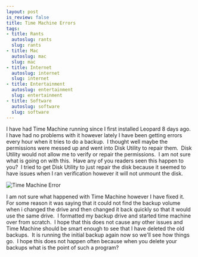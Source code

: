 ```yaml
--- 
layout: post
is_review: false
title: Time Machine Errors
tags: 
- title: Rants
  autoslug: rants
  slug: rants
- title: Mac
  autoslug: mac
  slug: mac
- title: Internet
  autoslug: internet
  slug: internet
- title: Entertainment
  autoslug: entertainment
  slug: entertainment
- title: Software
  autoslug: software
  slug: software
---
```


I have had Time Machine running since I first installed Leopard 8 days ago.  I have had no problems with it however lately I have been getting errors every hour when it tries to do a backup.  I thought well maybe the permissions were messed up and went into Disk Utility to repair them.  Disk Utility would not allow me to verify or repair the permissions.  I am not sure what is going on with this.  Have any of you readers seen this happen to you?  I tried to get Disk Utility to just repair the disk because it seemed to have issues when I ran verification however it will not unmount the disk.
  
![Time Machine Error](http://www.josephcrawford.com/wp-content/uploads/2007/11/timemachine.png)
  
I am not sure what happened with Time Machine however I have fixed it.  For some reason it was saying that it could not find the backup volume when i changed the drive and then changed it back quickly so that it would use the same drive.  I formatted my backup drive and started time machine over from scratch.  I hope that this does not cause any other issues and Time Machine should be smart enough to see that I have deleted the old backups.  It is running the initial backup again now so we'll see how things go.  I hope this does not happen often because when you delete your backups what is the point of such a program?   
